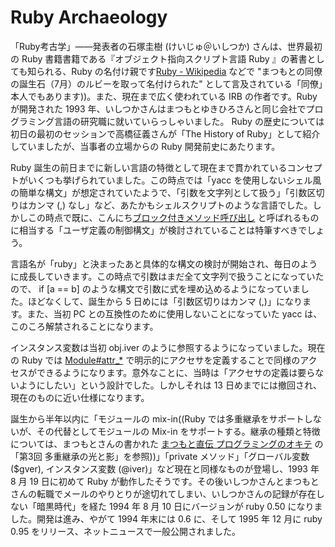 # Ruby Archaeology

「Ruby考古学」——発表者の石塚圭樹 (けいじゅ＠いしつか) さんは、世界最初の Ruby 書籍書籍である『オブジェクト指向スクリプト言語 Ruby 』の著書としても知られる、Ruby の名付け親です[Ruby - Wikipedia](http://ja.wikipedia.org/wiki/Ruby) などで "まつもとの同僚の誕生石（7月）のルビーを取って名付けられた" として言及されている「同僚」本人でもあります))。また、現在まで広く使われている IRB の作者です。Ruby が開発された 1993 年、いしつかさんはまつもとゆきひろさんと同じ会社でプログラミング言語の研究職に就いていらっしゃいました。 Ruby の歴史については初日の最初のセッションで高橋征義さんが「The History of Ruby」として紹介していましたが、当事者の立場からの Ruby 開発前史にあたります。

Ruby 誕生の前日までに新しい言語の特徴として現在まで貫かれているコンセプトがいくつも挙げられていました。この時点では「yacc を使用しないシェル風の簡単な構文」が想定されていたようで、「引数を文字列として扱う」「引数区切りはカンマ (,) なし」など、あたかもシェルスクリプトのような言語でした。しかしこの時点で既に、こんにち[ブロック付きメソッド呼び出し](http://doc.ruby-lang.org/ja/2.0.0/doc/spec=2fcall.html#block) と呼ばれるものに相当する「ユーザ定義の制御構文」が検討されていることは特筆すべきでしょう。

言語名が「ruby」と決まったあと具体的な構文の検討が開始され、毎日のように成長していきます。この時点で引数はまだ全て文字列で扱うことになっていたので、 if [a == b] のような構文で引数に式を埋め込めるようになっていました。ほどなくして、誕生から 5 日めには「引数区切りはカンマ (,)」になります。また、当初 PC との互換性のために使用しないことになっていた yacc は、このころ解禁されることになります。

インスタンス変数は当初 obj.iver のように参照するようになっていました。現在の Ruby では [Module#attr_*](http://doc.ruby-lang.org/ja/2.0.0/class/Module.html#I_ATTR) で明示的にアクセサを定義することで同様のアクセスができるようになります。意外なことに、当時は「アクセサの定義は要らないようにしたい」という設計でした。しかしそれは 13 日めまでには撤回され、現在のものに近い仕様になります。

誕生から半年以内に「モジュールの mix-in((Ruby では多重継承をサポートしないが、その代替としてモジュールの Mix-in をサポートする。継承の種類と特徴については、まつもとさんの書かれた [まつもと直伝 プログラミングのオキテ](http://itpro.nikkeibp.co.jp/article/COLUMN/20060825/246409/) の「第3回 多重継承の光と影」を参照))」「private メソッド」「グローバル変数 ($gver), インスタンス変数 (@iver)」など現在と同様なものが登場し、1993 年 8 月 19 日に初めて Ruby が動作したそうです。その後いしつかさんとまつもとさんの転職でメールのやりとりが途切れてしまい、いしつかさんの記録が存在しない「暗黒時代」を経た 1994 年 8 月 10 日にバージョンが ruby 0.50 になりました。開発は進み、やがて 1994 年末には 0.6 に、そして 1995 年 12 月に ruby 0.95 をリリース、ネットニュースで一般公開されました。
